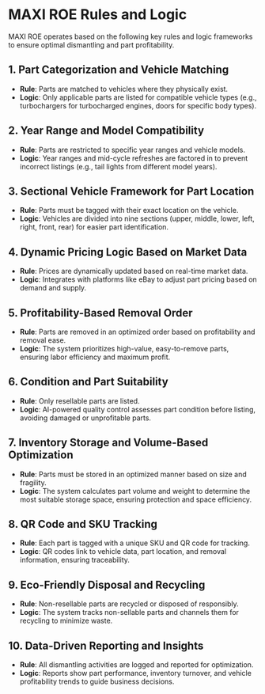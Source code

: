 # MAXI ROE Rules and Logic

MAXI ROE operates based on the following key rules and logic frameworks to ensure optimal dismantling and part profitability.

## 1. Part Categorization and Vehicle Matching

- **Rule**: Parts are matched to vehicles where they physically exist.
- **Logic**: Only applicable parts are listed for compatible vehicle types (e.g., turbochargers for turbocharged engines, doors for specific body types).

## 2. Year Range and Model Compatibility

- **Rule**: Parts are restricted to specific year ranges and vehicle models.
- **Logic**: Year ranges and mid-cycle refreshes are factored in to prevent incorrect listings (e.g., tail lights from different model years).

## 3. Sectional Vehicle Framework for Part Location

- **Rule**: Parts must be tagged with their exact location on the vehicle.
- **Logic**: Vehicles are divided into nine sections (upper, middle, lower, left, right, front, rear) for easier part identification.

## 4. Dynamic Pricing Logic Based on Market Data

- **Rule**: Prices are dynamically updated based on real-time market data.
- **Logic**: Integrates with platforms like eBay to adjust part pricing based on demand and supply.

## 5. Profitability-Based Removal Order

- **Rule**: Parts are removed in an optimized order based on profitability and removal ease.
- **Logic**: The system prioritizes high-value, easy-to-remove parts, ensuring labor efficiency and maximum profit.

## 6. Condition and Part Suitability

- **Rule**: Only resellable parts are listed.
- **Logic**: AI-powered quality control assesses part condition before listing, avoiding damaged or unprofitable parts.

## 7. Inventory Storage and Volume-Based Optimization

- **Rule**: Parts must be stored in an optimized manner based on size and fragility.
- **Logic**: The system calculates part volume and weight to determine the most suitable storage space, ensuring protection and space efficiency.

## 8. QR Code and SKU Tracking

- **Rule**: Each part is tagged with a unique SKU and QR code for tracking.
- **Logic**: QR codes link to vehicle data, part location, and removal information, ensuring traceability.

## 9. Eco-Friendly Disposal and Recycling

- **Rule**: Non-resellable parts are recycled or disposed of responsibly.
- **Logic**: The system tracks non-sellable parts and channels them for recycling to minimize waste.

## 10. Data-Driven Reporting and Insights

- **Rule**: All dismantling activities are logged and reported for optimization.
- **Logic**: Reports show part performance, inventory turnover, and vehicle profitability trends to guide business decisions.